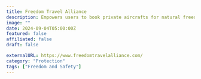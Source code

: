 ```yaml
---
title: Freedom Travel Alliance
description: Empowers users to book private aircrafts for natural freedom travel needs at preferred pricing.
image: ""
date: 2024-09-04T05:00:00Z
featured: false
affiliated: false
draft: false

externalURL: https://www.freedomtravelalliance.com/
category: "Protection"
tags: ["Freedom and Safety"]
---
```

